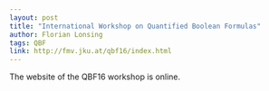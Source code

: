 ```yaml
---
layout: post
title: "International Workshop on Quantified Boolean Formulas"
author: Florian Lonsing
tags: QBF
link: http://fmv.jku.at/qbf16/index.html
---
```

The website of the QBF16 workshop is online.
